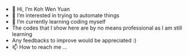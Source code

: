 - 👋 Hi, I’m Koh Wen Yuan
- 👀 I’m interested in trying to automate things
- 🌱 I’m currently learning coding myself
- The codes that I show here are by no means professional as I am still learning
- Any feedbacks to improve would be appreciated :)
- 📫 How to reach me ...

<!---
KWenYuan/KWenYuan is a ✨ special ✨ repository because its `README.md` (this file) appears on your GitHub profile.
You can click the Preview link to take a look at your changes.
--->
